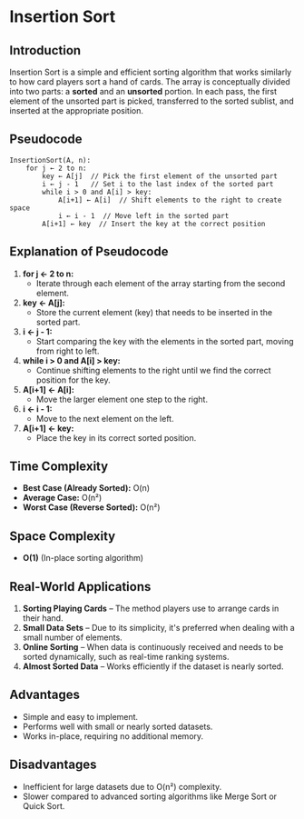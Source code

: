 # Insertion Sort

## Introduction
Insertion Sort is a simple and efficient sorting algorithm that works similarly to how card players sort a hand of cards. The array is conceptually divided into two parts: a **sorted** and an **unsorted** portion. In each pass, the first element of the unsorted part is picked, transferred to the sorted sublist, and inserted at the appropriate position.

## Pseudocode
```
InsertionSort(A, n):
    for j ← 2 to n:
        key ← A[j]  // Pick the first element of the unsorted part
        i ← j - 1   // Set i to the last index of the sorted part
        while i > 0 and A[i] > key:
            A[i+1] ← A[i]  // Shift elements to the right to create space
            i ← i - 1  // Move left in the sorted part
        A[i+1] ← key  // Insert the key at the correct position
```

## Explanation of Pseudocode
1. **for j ← 2 to n:**
   - Iterate through each element of the array starting from the second element.
2. **key ← A[j]:**
   - Store the current element (key) that needs to be inserted in the sorted part.
3. **i ← j - 1:**
   - Start comparing the key with the elements in the sorted part, moving from right to left.
4. **while i > 0 and A[i] > key:**
   - Continue shifting elements to the right until we find the correct position for the key.
5. **A[i+1] ← A[i]:**
   - Move the larger element one step to the right.
6. **i ← i - 1:**
   - Move to the next element on the left.
7. **A[i+1] ← key:**
   - Place the key in its correct sorted position.

## Time Complexity
- **Best Case (Already Sorted):** O(n)
- **Average Case:** O(n²)
- **Worst Case (Reverse Sorted):** O(n²)

## Space Complexity
- **O(1)** (In-place sorting algorithm)

## Real-World Applications
1. **Sorting Playing Cards** – The method players use to arrange cards in their hand.
2. **Small Data Sets** – Due to its simplicity, it's preferred when dealing with a small number of elements.
3. **Online Sorting** – When data is continuously received and needs to be sorted dynamically, such as real-time ranking systems.
4. **Almost Sorted Data** – Works efficiently if the dataset is nearly sorted.

## Advantages
- Simple and easy to implement.
- Performs well with small or nearly sorted datasets.
- Works in-place, requiring no additional memory.

## Disadvantages
- Inefficient for large datasets due to O(n²) complexity.
- Slower compared to advanced sorting algorithms like Merge Sort or Quick Sort.

